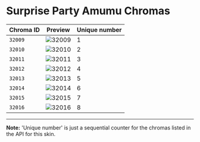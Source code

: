 # Surprise Party Amumu Chromas

| Chroma ID | Preview | Unique number |
|---|---|---|
| `32009` | ![32009](https://raw.communitydragon.org/latest/plugins/rcp-be-lol-game-data/global/default/v1/champion-chroma-images/32/32009.png) | 1 |
| `32010` | ![32010](https://raw.communitydragon.org/latest/plugins/rcp-be-lol-game-data/global/default/v1/champion-chroma-images/32/32010.png) | 2 |
| `32011` | ![32011](https://raw.communitydragon.org/latest/plugins/rcp-be-lol-game-data/global/default/v1/champion-chroma-images/32/32011.png) | 3 |
| `32012` | ![32012](https://raw.communitydragon.org/latest/plugins/rcp-be-lol-game-data/global/default/v1/champion-chroma-images/32/32012.png) | 4 |
| `32013` | ![32013](https://raw.communitydragon.org/latest/plugins/rcp-be-lol-game-data/global/default/v1/champion-chroma-images/32/32013.png) | 5 |
| `32014` | ![32014](https://raw.communitydragon.org/latest/plugins/rcp-be-lol-game-data/global/default/v1/champion-chroma-images/32/32014.png) | 6 |
| `32015` | ![32015](https://raw.communitydragon.org/latest/plugins/rcp-be-lol-game-data/global/default/v1/champion-chroma-images/32/32015.png) | 7 |
| `32016` | ![32016](https://raw.communitydragon.org/latest/plugins/rcp-be-lol-game-data/global/default/v1/champion-chroma-images/32/32016.png) | 8 |

---

**Note:** 'Unique number' is just a sequential counter for the chromas listed in the API for this skin.